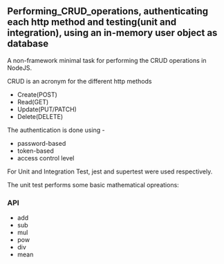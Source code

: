 ## Performing_CRUD_operations, authenticating each http method and testing(unit and integration), using an in-memory user object as database

A non-framework minimal task for performing the CRUD operations in NodeJS.

CRUD is an acronym for the different http methods

- Create(POST)
- Read(GET)
- Update(PUT/PATCH)
- Delete(DELETE)

The authentication is done using -
- password-based
- token-based
- access control level

For Unit and Integration Test, jest and supertest were used respectively.

The unit test performs some basic mathematical opreations:

### API
- add
- sub
- mul
- pow
- div
- mean